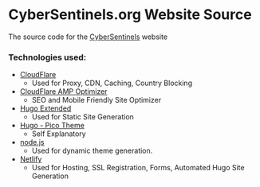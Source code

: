 # CyberSentinels.org Website Source

The source code for the [CyberSentinels](https://cybercentinels.org) website 

### Technologies used:
- [CloudFlare](https://www.cloudflare.com/)
    - Used for Proxy, CDN, Caching, Country Blocking
- [CloudFlare AMP Optimizer](https://github.com/ampproject/cloudflare-amp-optimizer)
    - SEO and Mobile Friendly Site Optimizer
- [Hugo Extended](https://gohugo.io/)
    - Used for Static Site Generation
- [Hugo - Pico Theme](https://github.com/negrel/hugo-theme-pico)
    - Self Explanatory
- [node.js](https://nodejs.org/en/)
    - Used for dynamic theme generation.
- [Netlify](https://www.netlify.com/)
    - Used for Hosting, SSL Registration, Forms, Automated Hugo Site Generation
